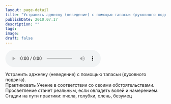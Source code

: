```yaml
---
layout: page-detail
title: "Устранить аджняну (неведение) с помощью тапасьи (духовного подвига)"
publishDate: 2010.07.17
description: ""
tags:
image:
draft: false
---
```


<audio title="2010.07.17 - Устранить аджняну (неведение) с помощью тапасьи (духовного подвига).mp3" src="https://filer-api.advayta.org/v1.0/public/files/74719" controls=""></audio>

 Устранить аджняну (неведение) с помощью тапасьи (духовного подвига).  
 Практиковать Учение в соответствии со своими обстоятельствами.  
 Просветление станет реальным, если овладеть волей и намерением.  
 Стадии на пути практики: пчела, голубки, олень, безумец   

  
